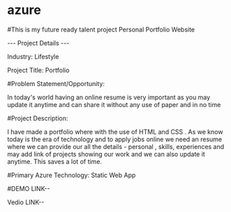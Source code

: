 # azure
#This is my future ready talent project
Personal Portfolio Website

--- Project Details ---

Industry: Lifestyle

Project Title: Portfolio

#Problem Statement/Opportunity:

In today's world having an online resume is very important as you may update it anytime and can share it without any use of paper and in no time 

#Project Description:

I have made a portfolio where with the use of HTML and CSS . As we know today is the era of technology and to apply jobs online we need an resume where we can provide our all the details - personal , skills, experiences and may add link of projects showing our work and we can also update it anytime. This saves a lot of time.

#Primary Azure Technology:
Static Web App

#DEMO LINK--


Vedio LINK--



